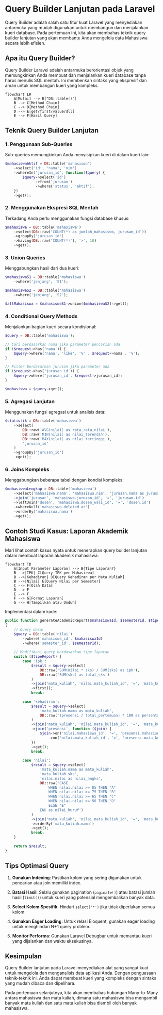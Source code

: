 # Query Builder Lanjutan pada Laravel

Query Builder adalah salah satu fitur kuat Laravel yang menyediakan antarmuka yang mudah digunakan untuk membangun dan menjalankan kueri database. Pada pertemuan ini, kita akan membahas teknik query builder lanjutan yang akan membantu Anda mengelola data Mahasiswa secara lebih efisien.

## Apa itu Query Builder?

Query Builder Laravel adalah antarmuka berorientasi objek yang memungkinkan Anda membuat dan menjalankan kueri database tanpa harus menulis SQL mentah. Ini memberikan sintaks yang ekspresif dan aman untuk membangun kueri yang kompleks.

```mermaid
flowchart LR
    A[Mulai] --> B["DB::table()"]
    B --> C[Method Chain]
    C --> D[Method Chain]
    D --> E[get/first/value/dll]
    E --> F[Hasil Query]

```

## Teknik Query Builder Lanjutan

### 1. Penggunaan Sub-Queries

Sub-queries memungkinkan Anda menyisipkan kueri di dalam kueri lain:

```php
$mahasiswaAktif = DB::table('mahasiswa')
    ->select('id', 'nama', 'nim')
    ->whereIn('jurusan_id', function($query) {
        $query->select('id')
              ->from('jurusan')
              ->where('status', 'aktif');
    })
    ->get();
```

### 2. Menggunakan Ekspresi SQL Mentah

Terkadang Anda perlu menggunakan fungsi database khusus:

```php
$mahasiswa = DB::table('mahasiswa')
    ->select(DB::raw('COUNT(*) as jumlah_mahasiswa, jurusan_id'))
    ->groupBy('jurusan_id')
    ->having(DB::raw('COUNT(*)'), '>', 10)
    ->get();
```

### 3. Union Queries

Menggabungkan hasil dari dua kueri:

```php
$mahasiswaS1 = DB::table('mahasiswa')
    ->where('jenjang', 'S1');

$mahasiswaS2 = DB::table('mahasiswa')
    ->where('jenjang', 'S2');

$allMahasiswa = $mahasiswaS1->union($mahasiswaS2)->get();
```

### 4. Conditional Query Methods

Menjalankan bagian kueri secara kondisional:

```php
$query = DB::table('mahasiswa');

// Cari berdasarkan nama jika parameter pencarian ada
if ($request->has('nama')) {
    $query->where('nama', 'like', '%' . $request->nama . '%');
}

// Filter berdasarkan jurusan jika parameter ada
if ($request->has('jurusan_id')) {
    $query->where('jurusan_id', $request->jurusan_id);
}

$mahasiswa = $query->get();
```

### 5. Agregasi Lanjutan

Menggunakan fungsi agregasi untuk analisis data:

```php
$statistik = DB::table('mahasiswa')
    ->select(
        DB::raw('AVG(nilai) as rata_rata_nilai'),
        DB::raw('MIN(nilai) as nilai_terendah'),
        DB::raw('MAX(nilai) as nilai_tertinggi'),
        'jurusan_id'
    )
    ->groupBy('jurusan_id')
    ->get();
```

### 6. Joins Kompleks

Menggabungkan beberapa tabel dengan kondisi kompleks:

```php
$mahasiswaLengkap = DB::table('mahasiswa')
    ->select('mahasiswa.nama', 'mahasiswa.nim', 'jurusan.nama as jurusan', 'dosen.nama as dosen_wali')
    ->join('jurusan', 'mahasiswa.jurusan_id', '=', 'jurusan.id')
    ->leftJoin('dosen', 'mahasiswa.dosen_wali_id', '=', 'dosen.id')
    ->whereNull('mahasiswa.deleted_at')
    ->orderBy('mahasiswa.nama')
    ->get();
```

## Contoh Studi Kasus: Laporan Akademik Mahasiswa

Mari lihat contoh kasus nyata untuk menerapkan query builder lanjutan dalam membuat laporan akademik mahasiswa:

```mermaid
flowchart TD
    A[Input Parameter Laporan] --> B{Tipe Laporan?}
    B -->|IPK| C[Query IPK per Mahasiswa]
    B -->|Kehadiran| D[Query Kehadiran per Mata Kuliah]
    B -->|Nilai| E[Query Nilai per Semester]
    C --> F[Olah Data]
    D --> F
    E --> F
    F --> G[Format Laporan]
    G --> H[Tampilkan atau Unduh]

```

Implementasi dalam kode:

```php
public function generateAcademicReport($mahasiswaId, $semesterId, $tipeReport)
{
    // Query dasar
    $query = DB::table('nilai')
        ->where('mahasiswa_id', $mahasiswaId)
        ->where('semester_id', $semesterId);
    
    // Modifikasi query berdasarkan tipe laporan
    switch ($tipeReport) {
        case 'ipk':
            $result = $query->select(
                DB::raw('SUM(nilai * sks) / SUM(sks) as ipk'),
                DB::raw('SUM(sks) as total_sks')
            )
            ->join('mata_kuliah', 'nilai.mata_kuliah_id', '=', 'mata_kuliah.id')
            ->first();
            break;
            
        case 'kehadiran':
            $result = $query->select(
                'mata_kuliah.nama as mata_kuliah',
                DB::raw('(presensi / total_pertemuan) * 100 as persentase_kehadiran')
            )
            ->join('mata_kuliah', 'nilai.mata_kuliah_id', '=', 'mata_kuliah.id')
            ->join('presensi', function ($join) {
                $join->on('nilai.mahasiswa_id', '=', 'presensi.mahasiswa_id')
                    ->on('nilai.mata_kuliah_id', '=', 'presensi.mata_kuliah_id');
            })
            ->get();
            break;
            
        case 'nilai':
            $result = $query->select(
                'mata_kuliah.nama as mata_kuliah',
                'mata_kuliah.sks',
                'nilai.nilai as nilai_angka',
                DB::raw('CASE 
                    WHEN nilai.nilai >= 85 THEN "A" 
                    WHEN nilai.nilai >= 75 THEN "B"
                    WHEN nilai.nilai >= 65 THEN "C"
                    WHEN nilai.nilai >= 50 THEN "D"
                    ELSE "E"
                END as nilai_huruf')
            )
            ->join('mata_kuliah', 'nilai.mata_kuliah_id', '=', 'mata_kuliah.id')
            ->orderBy('mata_kuliah.nama')
            ->get();
            break;
    }
    
    return $result;
}
```

## Tips Optimasi Query

1. **Gunakan Indexing**: Pastikan kolom yang sering digunakan untuk pencarian atau join memiliki index.

2. **Batasi Hasil**: Selalu gunakan pagination (`paginate()`) atau batasi jumlah hasil (`limit()`) untuk kueri yang potensial mengembalikan banyak data.

3. **Select Kolom Spesifik**: Hindari `select('*')` jika tidak diperlukan semua kolom.

4. **Gunakan Eager Loading**: Untuk relasi Eloquent, gunakan eager loading untuk menghindari N+1 query problem.

5. **Monitor Performa**: Gunakan Laravel Debugbar untuk memantau kueri yang dijalankan dan waktu eksekusinya.

## Kesimpulan

Query Builder lanjutan pada Laravel menyediakan alat yang sangat kuat untuk mengelola dan menganalisis data aplikasi Anda. Dengan penguasaan teknik-teknik ini, Anda dapat membuat kueri yang kompleks dengan sintaks yang mudah dibaca dan dipelihara.

Pada pertemuan selanjutnya, kita akan membahas hubungan Many-to-Many antara mahasiswa dan mata kuliah, dimana satu mahasiswa bisa mengambil banyak mata kuliah dan satu mata kuliah bisa diambil oleh banyak mahasiswa.